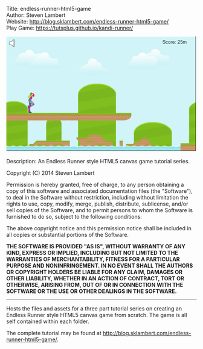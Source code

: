 Title: endless-runner-html5-game<br>
Author: Steven Lambert<br>
Website: http://blog.sklambert.com/endless-runner-html5-game/<br>
Play Game: https://tutsplus.github.io/kandi-runner/<br>

[![CarDEalerShip](https://raw.githubusercontent.com/ashishsiot/endless-runner-html5-game/master/game.PNG)](https://tutsplus.github.io/kandi-runner/)

Description: An Endless Runner style HTML5 canvas game tutorial series.</br>

Copyright (C) 2014 Steven Lambert

Permission is hereby granted, free of charge, to any person obtaining a copy of this software and associated documentation files (the "Software"), to deal in the Software without restriction, including without limitation the rights to use, copy, modify, merge, publish, distribute, sublicense, and/or sell copies of the Software, and to permit persons to whom the Software is furnished to do so, subject to the following conditions:

The above copyright notice and this permission notice shall be included in all copies or substantial portions of the Software.

**THE SOFTWARE IS PROVIDED "AS IS", WITHOUT WARRANTY OF ANY KIND, EXPRESS OR IMPLIED, INCLUDING BUT NOT LIMITED TO THE WARRANTIES OF MERCHANTABILITY, FITNESS FOR A PARTICULAR PURPOSE AND NONINFRINGEMENT. IN NO EVENT SHALL THE AUTHORS OR COPYRIGHT HOLDERS BE LIABLE FOR ANY CLAIM, DAMAGES OR OTHER LIABILITY, WHETHER IN AN ACTION OF CONTRACT, TORT OR OTHERWISE, ARISING FROM, OUT OF OR IN CONNECTION WITH THE SOFTWARE OR THE USE OR OTHER DEALINGS IN THE SOFTWARE.**
- - -
Hosts the files and assets for a three part tutorial series on creating an Endless Runner style HTML5 canvas game from scratch. The game is all self contained within each folder.

The complete tutorial may be found at http://blog.sklambert.com/endless-runner-html5-game/.
